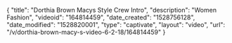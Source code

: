 {
    "title": "Dorthia Brown Macys Style Crew Intro",
    "description": "Women Fashion",
    "videoid": "164814459",
    "date_created": "1528756128",
    "date_modified": "1528820001",
    "type": "captivate",
    "layout": "video",
    "url": "\/v\/dorthia-brown-macy-s-video-6-2-18\/164814459"
}